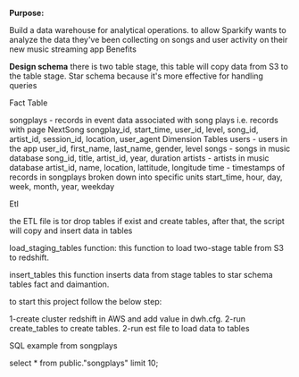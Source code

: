 **Purpose:**

Build a data warehouse for analytical operations. to allow Sparkify wants to analyze the data they've been collecting on songs and user activity on their new music streaming app
Benefits


**Design schema**
there is two table stage, this table will copy data from S3 to the table stage.
Star schema because it's more effective for handling queries

Fact Table

songplays - records in event data associated with song plays i.e. records with page NextSong
songplay_id, start_time, user_id, level, song_id, artist_id, session_id, location, user_agent
Dimension Tables
users - users in the app
user_id, first_name, last_name, gender, level
songs - songs in music database
song_id, title, artist_id, year, duration
artists - artists in music database
artist_id, name, location, lattitude, longitude
time - timestamps of records in songplays broken down into specific units
start_time, hour, day, week, month, year, weekday

Etl

the ETL file is tor drop tables if exist and create tables, after that, the script will copy and insert data in tables

load_staging_tables function:
this function to load two-stage table from S3 to redshift.

insert_tables
this function inserts data from stage tables to star schema tables fact and daimantion.


to start this project follow the below step:

1-create cluster redshift in AWS and add value in dwh.cfg.
2-run create_tables to create tables.
2-run est file to load data to tables 


SQL example from songplays

select * from public."songplays"
limit 10;




